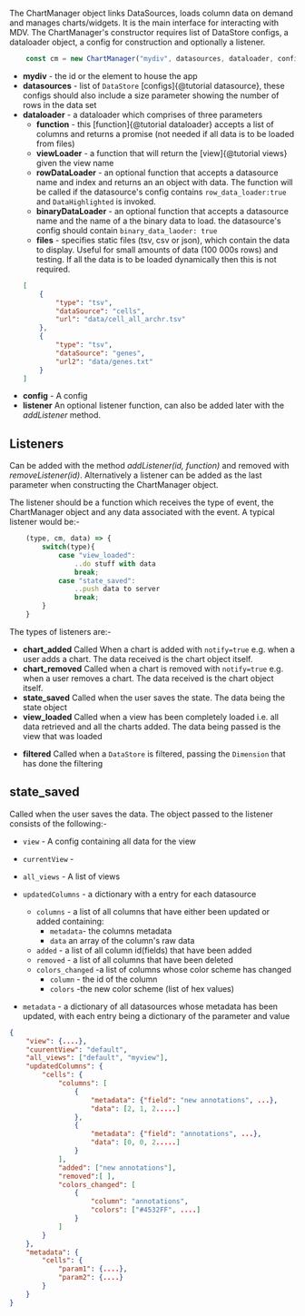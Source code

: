
The ChartManager object links DataSources, loads column data on demand and manages charts/widgets. It is the main interface for interacting with MDV. The ChartManager's constructor requires list of DataStore configs, a dataloader object, a config for construction and optionally a listener. 
```js
    const cm = new ChartManager("mydiv", datasources, dataloader, config, listener)
```
* **mydiv** - the id or the element to house the app
* **datasources** - list of `DataStore` [configs]{@tutorial datasource}, these configs should also include a size parameter showing the number of rows in the data set
* **dataloader** - a dataloader which comprises of three parameters
    * **function** - this [function]{@tutorial dataloader} accepts a list of columns and returns a promise (not needed if all data is to be loaded from files)
    * **viewLoader** - a function that will return the [view]{@tutorial views} given the view name
    * **rowDataLoader** - an optional function that accepts a datasource name and index and returns an an object with data. The
    function will be called if the datasource's config contains `row_data_loader:true` and `DataHighlighted` is invoked.
    * **binaryDataLoader** - an optional function that accepts a datasource name and the name of a the binary data to load. the datasource's config should contain `binary_data_laoder: true`
    * **files** - specifies static files (tsv, csv or json), which contain the data to display. Useful for small amounts of data (100 000s rows) and testing. If all the data is to be loaded dynamically then this is not required.
    ```json
    [
        {
            "type": "tsv",
            "dataSource": "cells",
            "url": "data/cell_all_archr.tsv"
        },
        {
            "type": "tsv",
            "dataSource": "genes",
            "url2": "data/genes.txt"
        }
    ]
    ```
* **config** - A config 
* **listener** An optional listener function, can also be added later with the *addListener* method.



## Listeners

Can be added with the method *addListener(id, function)* and removed with *removeListener(id)*. Alternatively a listener can be added as the last parameter when constructing the ChartManager object.

The listener should be a function which receives the type of event, the ChartManager object and any data associated with the event. A typical listener would be:-

```js
    (type, cm, data) => {
        switch(type){
            case "view_loaded":
                ..do stuff with data
                break;
            case "state_saved":
                ..push data to server
                break;
        }
    }
```

The types of listeners are:- 

* **chart_added**  Called When a chart is added with `notify=true` e.g. when a user adds a chart. The data received is the chart object itself.
* **chart_removed** Called when a chart is removed with `notify=true` e.g. when a user removes a chart. The data received is the chart object itself.
* **state_saved** Called when the user saves the state. The data being the state object
* **view_loaded** Called when a view has been completely loaded i.e. all data retrieved and all the charts added. The data being passed is the view that was loaded
<!-- todo add links -->
* **filtered** Called when a `DataStore` is filtered, passing the `Dimension` that has done the filtering



## state_saved

Called when the user saves the data. The object passed to the listener consists of the following:-

* `view` - A config containing all data for the view
* `currentView` - 
* `all_views` -  A list of views 
* `updatedColumns` -  a dictionary with a entry for each datasource 
    * `columns` - a list of all columns that have either been updated or added containing:
        * `metadata`- the columns metadata
        * `data` an array of the column's raw data
    * `added` -  a list of all column id(fields) that have been added
    * `removed` -  a list of all columns that have been deleted
    * `colors_changed` -a list of columns whose color scheme has changed
        * `column` - the id of the column
        * `colors` -the new color scheme (list of hex values)

* `metadata` - a dictionary of all datasources whose metadata has been updated, with each entry being a dictionary of the parameter and value

```json
{
    "view": {....},
    "cuurentView": "default",
    "all_views": ["default", "myview"],
    "updatedColumns": {
        "cells": {
            "columns": [
                {
                    "metadata": {"field": "new annotations", ...},
                    "data": [2, 1, 2.....]
                },
                {
                    "metadata": {"field": "annotations", ...},
                    "data": [0, 0, 2.....]
                }
            ],
            "added": ["new annotations"],
            "removed":[ ],
            "colors_changed": [
                {
                    "column": "annotations",
                    "colors": ["#4532FF", ....]
                }
            ]
        }
    },
    "metadata": {
        "cells": {
            "param1": {....},
            "param2": {....}
        }
    }
}
```
